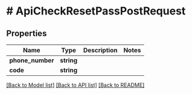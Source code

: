 # # ApiCheckResetPassPostRequest

## Properties

Name | Type | Description | Notes
------------ | ------------- | ------------- | -------------
**phone_number** | **string** |  |
**code** | **string** |  |

[[Back to Model list]](../../README.md#models) [[Back to API list]](../../README.md#endpoints) [[Back to README]](../../README.md)
